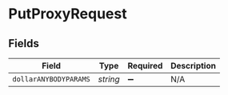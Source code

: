 # PutProxyRequest


## Fields

| Field                 | Type                  | Required              | Description           |
| --------------------- | --------------------- | --------------------- | --------------------- |
| `dollarANYBODYPARAMS` | *string*              | :heavy_minus_sign:    | N/A                   |